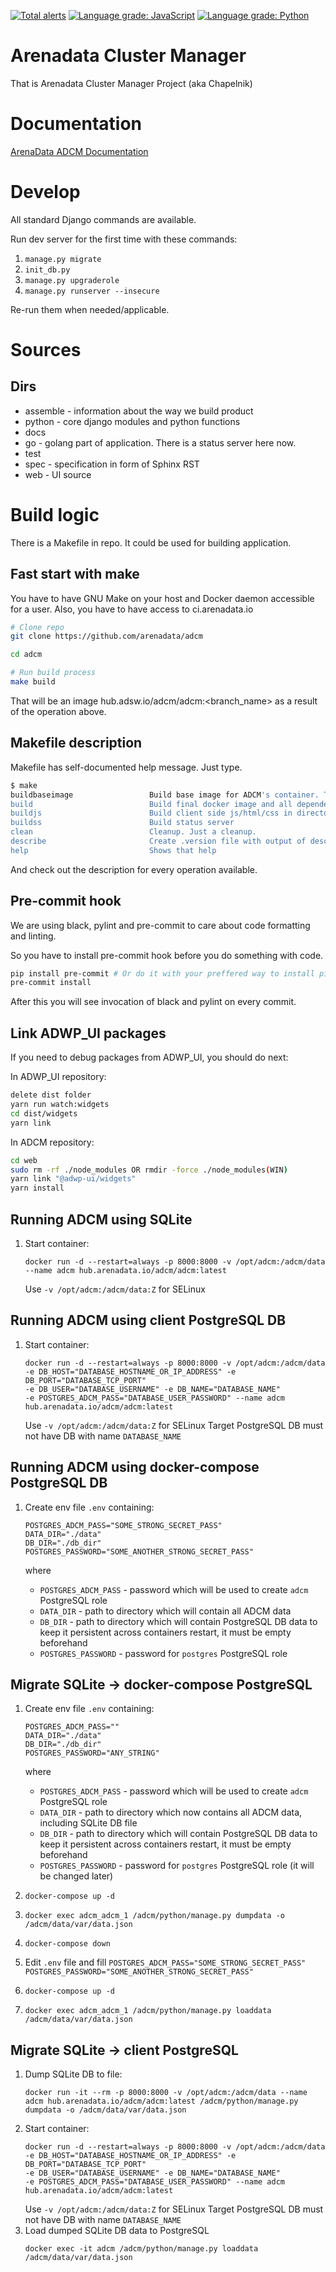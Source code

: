 [![Total alerts](https://img.shields.io/lgtm/alerts/g/arenadata/adcm.svg?logo=lgtm&logoWidth=18)](https://lgtm.com/projects/g/arenadata/adcm/alerts/)
[![Language grade: JavaScript](https://img.shields.io/lgtm/grade/javascript/g/arenadata/adcm.svg?logo=lgtm&logoWidth=18)](https://lgtm.com/projects/g/arenadata/adcm/context:javascript)
[![Language grade: Python](https://img.shields.io/lgtm/grade/python/g/arenadata/adcm.svg?logo=lgtm&logoWidth=18)](https://lgtm.com/projects/g/arenadata/adcm/context:python)

# Arenadata Cluster Manager

That is Arenadata Cluster Manager Project (aka Chapelnik)

# Documentation

[ArenaData ADCM Documentation](http://docs.arenadata.io/adcm/)

# Develop

All standard Django commands are available.

Run dev server for the first time with these commands:
1. `manage.py migrate`
2. `init_db.py`
3. `manage.py upgraderole`
4. `manage.py runserver --insecure`

Re-run them when needed/applicable.

# Sources

## Dirs

* assemble - information about the way we build product
* python - core django modules and python functions
* docs 
* go - golang part of application. There is a status server here now.
* test 
* spec - specification in form of Sphinx RST 
* web - UI source

# Build logic

There is a Makefile in repo. It could be used for building application.

## Fast start with make

You have to have GNU Make on your host and Docker daemon accessible for a user. Also, you have to have access to ci.arenadata.io

```sh
# Clone repo
git clone https://github.com/arenadata/adcm

cd adcm

# Run build process
make build
```

That will be an image hub.adsw.io/adcm/adcm:<branch_name> as a result of the operation above.

## Makefile description

Makefile has self-documented help message. Just type.

```sh
$ make
buildbaseimage                 Build base image for ADCM's container. That is alpine with all packages.
build                          Build final docker image and all depended targets except baseimage.
buildjs                        Build client side js/html/css in directory wwwroot
buildss                        Build status server
clean                          Cleanup. Just a cleanup.
describe                       Create .version file with output of describe
help                           Shows that help
```

And check out the description for every operation available.

## Pre-commit hook

We are using black, pylint and pre-commit to care about code formatting and linting.

So you have to install pre-commit hook before you do something with code.

``` sh
pip install pre-commit # Or do it with your preffered way to install pip packages
pre-commit install
```

After this you will see invocation of black and pylint on every commit.

## Link ADWP_UI packages

If you need to debug packages from ADWP_UI, you should do next:

In ADWP_UI repository:
```sh
delete dist folder
yarn run watch:widgets
cd dist/widgets
yarn link
```

In ADCM repository:
```sh
cd web
sudo rm -rf ./node_modules OR rmdir -force ./node_modules(WIN)
yarn link "@adwp-ui/widgets"
yarn install
```

## Running ADCM using SQLite

1. Start container:

    ```shell
    docker run -d --restart=always -p 8000:8000 -v /opt/adcm:/adcm/data --name adcm hub.arenadata.io/adcm/adcm:latest
    ```

    Use `-v /opt/adcm:/adcm/data:Z` for SELinux

## Running ADCM using client PostgreSQL DB

1. Start container:
   ```shell
   docker run -d --restart=always -p 8000:8000 -v /opt/adcm:/adcm/data 
   -e DB_HOST="DATABASE_HOSTNAME_OR_IP_ADDRESS" -e DB_PORT="DATABASE_TCP_PORT" 
   -e DB_USER="DATABASE_USERNAME" -e DB_NAME="DATABASE_NAME" 
   -e POSTGRES_ADCM_PASS="DATABASE_USER_PASSWORD" --name adcm hub.arenadata.io/adcm/adcm:latest
   ```
   Use `-v /opt/adcm:/adcm/data:Z` for SELinux
   Target PostgreSQL DB must not have DB with name `DATABASE_NAME`

## Running ADCM using docker-compose PostgreSQL DB
1. Create env file `.env` containing:

   ```shell
   POSTGRES_ADCM_PASS="SOME_STRONG_SECRET_PASS"
   DATA_DIR="./data"
   DB_DIR="./db_dir"
   POSTGRES_PASSWORD="SOME_ANOTHER_STRONG_SECRET_PASS"
   ```
   where
   - `POSTGRES_ADCM_PASS` - password which will be used to create `adcm` PostgreSQL role
   - `DATA_DIR` - path to directory which will contain all ADCM data
   - `DB_DIR` - path to directory which will contain PostgreSQL DB data to keep it persistent 
   across containers restart, it must be empty beforehand
   - `POSTGRES_PASSWORD` - password for `postgres` PostgreSQL role

## Migrate SQLite -> docker-compose PostgreSQL

1. Create env file `.env` containing:

   ```shell
   POSTGRES_ADCM_PASS=""
   DATA_DIR="./data"
   DB_DIR="./db_dir"
   POSTGRES_PASSWORD="ANY_STRING"
   ```
   where
   - `POSTGRES_ADCM_PASS` - password which will be used to create `adcm` PostgreSQL role
   - `DATA_DIR` - path to directory which now contains all ADCM data, including SQLite DB file
   - `DB_DIR` - path to directory which will contain PostgreSQL DB data to keep it persistent
   across containers restart, it must be empty beforehand
   - `POSTGRES_PASSWORD` - password for `postgres` PostgreSQL role (it will be changed later)

2. `docker-compose up -d`
3. `docker exec adcm_adcm_1 /adcm/python/manage.py dumpdata -o /adcm/data/var/data.json`
4. `docker-compose down`
5. Edit `.env` file and fill `POSTGRES_ADCM_PASS="SOME_STRONG_SECRET_PASS"`
   `POSTGRES_PASSWORD="SOME_ANOTHER_STRONG_SECRET_PASS"`
6. `docker-compose up -d`
7. `docker exec adcm_adcm_1 /adcm/python/manage.py loaddata /adcm/data/var/data.json`

## Migrate SQLite -> client PostgreSQL
1. Dump SQLite DB to file:
   ```shell
   docker run -it --rm -p 8000:8000 -v /opt/adcm:/adcm/data --name adcm hub.arenadata.io/adcm/adcm:latest /adcm/python/manage.py dumpdata -o /adcm/data/var/data.json
   ```
2. Start container:
   ```shell
   docker run -d --restart=always -p 8000:8000 -v /opt/adcm:/adcm/data 
   -e DB_HOST="DATABASE_HOSTNAME_OR_IP_ADDRESS" -e DB_PORT="DATABASE_TCP_PORT" 
   -e DB_USER="DATABASE_USERNAME" -e DB_NAME="DATABASE_NAME" 
   -e POSTGRES_ADCM_PASS="DATABASE_USER_PASSWORD" --name adcm hub.arenadata.io/adcm/adcm:latest
   ```
   Use `-v /opt/adcm:/adcm/data:Z` for SELinux
   Target PostgreSQL DB must not have DB with name `DATABASE_NAME`
3. Load dumped SQLite DB data to PostgreSQL
   ```shell
   docker exec -it adcm /adcm/python/manage.py loaddata /adcm/data/var/data.json
   ```
